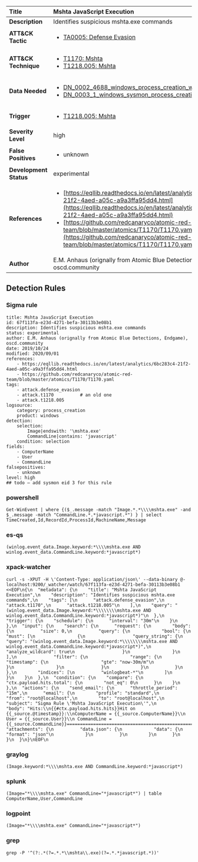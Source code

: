 | Title                    | Mshta JavaScript Execution       |
|:-------------------------|:------------------|
| **Description**          | Identifies suspicious mshta.exe commands |
| **ATT&amp;CK Tactic**    |  <ul><li>[TA0005: Defense Evasion](https://attack.mitre.org/tactics/TA0005)</li></ul>  |
| **ATT&amp;CK Technique** | <ul><li>[T1170: Mshta](https://attack.mitre.org/techniques/T1170)</li><li>[T1218.005: Mshta](https://attack.mitre.org/techniques/T1218/005)</li></ul>  |
| **Data Needed**          | <ul><li>[DN_0002_4688_windows_process_creation_with_commandline](../Data_Needed/DN_0002_4688_windows_process_creation_with_commandline.md)</li><li>[DN_0003_1_windows_sysmon_process_creation](../Data_Needed/DN_0003_1_windows_sysmon_process_creation.md)</li></ul>  |
| **Trigger**              | <ul><li>[T1218.005: Mshta](../Triggers/T1218.005.md)</li></ul>  |
| **Severity Level**       | high |
| **False Positives**      | <ul><li>unknown</li></ul>  |
| **Development Status**   | experimental |
| **References**           | <ul><li>[https://eqllib.readthedocs.io/en/latest/analytics/6bc283c4-21f2-4aed-a05c-a9a3ffa95dd4.html](https://eqllib.readthedocs.io/en/latest/analytics/6bc283c4-21f2-4aed-a05c-a9a3ffa95dd4.html)</li><li>[https://github.com/redcanaryco/atomic-red-team/blob/master/atomics/T1170/T1170.yaml](https://github.com/redcanaryco/atomic-red-team/blob/master/atomics/T1170/T1170.yaml)</li></ul>  |
| **Author**               | E.M. Anhaus (orignally from Atomic Blue Detections, Endgame), oscd.community |


## Detection Rules

### Sigma rule

```
title: Mshta JavaScript Execution
id: 67f113fa-e23d-4271-befa-30113b3e08b1
description: Identifies suspicious mshta.exe commands
status: experimental
author: E.M. Anhaus (orignally from Atomic Blue Detections, Endgame), oscd.community
date: 2019/10/24
modified: 2020/09/01
references:
    - https://eqllib.readthedocs.io/en/latest/analytics/6bc283c4-21f2-4aed-a05c-a9a3ffa95dd4.html
    - https://github.com/redcanaryco/atomic-red-team/blob/master/atomics/T1170/T1170.yaml
tags:
    - attack.defense_evasion
    - attack.t1170          # an old one
    - attack.t1218.005
logsource:
    category: process_creation
    product: windows
detection:
    selection:
        Image|endswith: '\mshta.exe'
        CommandLine|contains: 'javascript'
    condition: selection
fields:
    - ComputerName
    - User
    - CommandLine
falsepositives:
    - unknown
level: high
## todo — add sysmon eid 3 for this rule

```





### powershell
    
```
Get-WinEvent | where {($_.message -match "Image.*.*\\\\mshta.exe" -and $_.message -match "CommandLine.*.*javascript.*") } | select TimeCreated,Id,RecordId,ProcessId,MachineName,Message
```


### es-qs
    
```
(winlog.event_data.Image.keyword:*\\\\mshta.exe AND winlog.event_data.CommandLine.keyword:*javascript*)
```


### xpack-watcher
    
```
curl -s -XPUT -H \'Content-Type: application/json\' --data-binary @- localhost:9200/_watcher/watch/67f113fa-e23d-4271-befa-30113b3e08b1 <<EOF\n{\n  "metadata": {\n    "title": "Mshta JavaScript Execution",\n    "description": "Identifies suspicious mshta.exe commands",\n    "tags": [\n      "attack.defense_evasion",\n      "attack.t1170",\n      "attack.t1218.005"\n    ],\n    "query": "(winlog.event_data.Image.keyword:*\\\\\\\\mshta.exe AND winlog.event_data.CommandLine.keyword:*javascript*)"\n  },\n  "trigger": {\n    "schedule": {\n      "interval": "30m"\n    }\n  },\n  "input": {\n    "search": {\n      "request": {\n        "body": {\n          "size": 0,\n          "query": {\n            "bool": {\n              "must": [\n                {\n                  "query_string": {\n                    "query": "(winlog.event_data.Image.keyword:*\\\\\\\\mshta.exe AND winlog.event_data.CommandLine.keyword:*javascript*)",\n                    "analyze_wildcard": true\n                  }\n                }\n              ],\n              "filter": {\n                "range": {\n                  "timestamp": {\n                    "gte": "now-30m/m"\n                  }\n                }\n              }\n            }\n          }\n        },\n        "indices": [\n          "winlogbeat-*"\n        ]\n      }\n    }\n  },\n  "condition": {\n    "compare": {\n      "ctx.payload.hits.total": {\n        "not_eq": 0\n      }\n    }\n  },\n  "actions": {\n    "send_email": {\n      "throttle_period": "15m",\n      "email": {\n        "profile": "standard",\n        "from": "root@localhost",\n        "to": "root@localhost",\n        "subject": "Sigma Rule \'Mshta JavaScript Execution\'",\n        "body": "Hits:\\n{{#ctx.payload.hits.hits}}Hit on {{_source.@timestamp}}:\\nComputerName = {{_source.ComputerName}}\\n        User = {{_source.User}}\\n CommandLine = {{_source.CommandLine}}================================================================================\\n{{/ctx.payload.hits.hits}}",\n        "attachments": {\n          "data.json": {\n            "data": {\n              "format": "json"\n            }\n          }\n        }\n      }\n    }\n  }\n}\nEOF\n
```


### graylog
    
```
(Image.keyword:*\\\\mshta.exe AND CommandLine.keyword:*javascript*)
```


### splunk
    
```
(Image="*\\\\mshta.exe" CommandLine="*javascript*") | table ComputerName,User,CommandLine
```


### logpoint
    
```
(Image="*\\\\mshta.exe" CommandLine="*javascript*")
```


### grep
    
```
grep -P '^(?:.*(?=.*.*\\mshta\\.exe)(?=.*.*javascript.*))'
```



